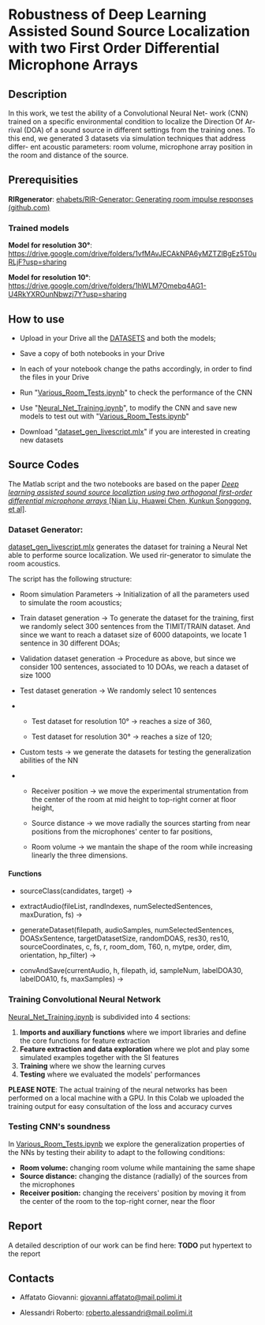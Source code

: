 # Robustness of Deep Learning Assisted Sound Source Localization with two First Order Differential Microphone Arrays

## Description

In this work, we test the ability of a Convolutional Neural Net- 
work (CNN) trained on a specific environmental condition to localize the Direction Of Ar- 
rival (DOA) of a sound source in different settings from the training ones. To this end, we 
generated 3 datasets via simulation techniques that address differ- 
ent acoustic parameters: room volume, microphone array position 
in the room and distance of the source. 

## Prerequisities

**RIRgenerator**: [ehabets/RIR-Generator: Generating room impulse responses (github.com)](https://github.com/ehabets/RIR-Generator)

### Trained models

**Model for resolution 30°**: https://drive.google.com/drive/folders/1vfMAvJECAkNPA6yMZTZlBgEz5T0uRLjF?usp=sharing

**Model for resolution 10°**: https://drive.google.com/drive/folders/1hWLM7Omebq4AG1-U4RkYXROunNbwzj7Y?usp=sharing

## How to use

* Upload in your Drive all the [DATASETS](https://github.com/RobertoAlessandri/CNN_DOA/tree/main/DATASETS) and both the models;

* Save a copy of both notebooks in your Drive

* In each of your notebook change the paths accordingly, in order to find the files in your Drive

* Run "[Various_Room_Tests.ipynb](https://github.com/RobertoAlessandri/CNN_DOA/blob/main/Various_Room_Tests.ipynb)" to check the performance of the CNN

* Use "[Neural_Net_Training.ipynb](https://github.com/RobertoAlessandri/CNN_DOA/blob/main/Neural_Net_Training.ipynb)", to modify the CNN and save new models to test out with "[Various_Room_Tests.ipynb](https://github.com/RobertoAlessandri/CNN_DOA/blob/main/Various_Room_Tests.ipynb)"

* Download "[dataset_gen_livescript.mlx](https://github.com/RobertoAlessandri/CNN_DOA/blob/main/dataset_gen_livescript.mlx)" if you are interested in creating new datasets

## Source Codes

The Matlab script and the two notebooks are based on the paper [_Deep learning assisted sound source localiztion using two orthogonal first-order differential microphone arrays_ [Nian Liu, Huawei Chen, Kunkun Songgong, et al]](https://asa.scitation.org/doi/10.1121/10.0003445).

### Dataset Generator:

[dataset_gen_livescript.mlx](https://github.com/RobertoAlessandri/CNN_DOA/blob/main/dataset_gen_livescript.mlx) generates the dataset for training a Neural Net able to performe source localization. We used rir-generator to simulate the room acoustics.

The script has the following structure:

* Room simulation Parameters  -> Initialization of all the parameters used to simulate the room acoustics;

* Train dataset generation -> To generate the dataset for the training, first we randomly select 300 sentences from the TIMIT/TRAIN dataset. And since we want to reach a dataset size of 6000 datapoints, we locate 1 sentence in 30 different DOAs;

* Validation dataset generation -> Procedure as above, but since we consider 100 sentences, associated to 10 DOAs, we reach a dataset of size 1000

* Test dataset generation  -> We randomly select 10 sentences

* - Test dataset for resolution 10° -> reaches a size of 360,
  
  - Test dataset for resolution  30° -> reaches a size of 120;

* Custom tests -> we generate the datasets for testing the generalization abilities of the NN

* * Receiver position -> we move the experimental strumentation from the center of the room at mid height to top-right corner at floor height,
  
  * Source distance -> we move radially the sources starting from near positions from the microphones' center to far positions,
  
  * Room volume -> we mantain the shape of the room while increasing linearly the three dimensions.

#### Functions

* sourceClass(candidates, target) ->

* extractAudio(fileList, randIndexes, numSelectedSentences, maxDuration, fs) ->

* generateDataset(filepath, audioSamples, numSelectedSentences, DOASxSentence, targetDatasetSize, randomDOAS, res30, res10, sourceCoordinates, c, fs, r, room_dom, T60, n, mytpe, order, dim, orientation, hp_filter) ->

* convAndSave(currentAudio, h, filepath, id, sampleNum, labelDOA30, labelDOA10, fs, maxSamples) ->

### Training Convolutional Neural Network

[Neural_Net_Training.ipynb](https://github.com/RobertoAlessandri/CNN_DOA/blob/main/Neural_Net_Training.ipynb) is subdivided into 4 sections:

1. **Imports and auxiliary functions** where we import libraries and define the core functions for feature extraction
2. **Feature extraction and data exploration** where we plot and play some simulated examples together with the SI features
3. **Training** where we show the learning curves
4. **Testing** where we evaluated the models' performances

**PLEASE NOTE**: The actual training of the neural networks has been performed on a local machine with a GPU. In this Colab we uploaded the training output for easy consultation of the loss and accuracy curves

### Testing CNN's soundness

In [Various_Room_Tests.ipynb](https://github.com/RobertoAlessandri/CNN_DOA/blob/main/Various_Room_Tests.ipynb) we explore the generalization properties of the NNs by testing their ability to adapt to the following conditions:

* **Room volume:** changing room volume while mantaining the same shape
* **Source distance:** changing the distance (radially) of the sources from the microphones
* **Receiver position:** changing the receivers' position by moving it from the center of the room to the top-right corner, near the floor

## Report

A detailed description of our work can be find here: **TODO** put hypertext to the report

## Contacts

* Affatato Giovanni: giovanni.affatato@mail.polimi.it

* Alessandri Roberto: roberto.alessandri@mail.polimi.it

